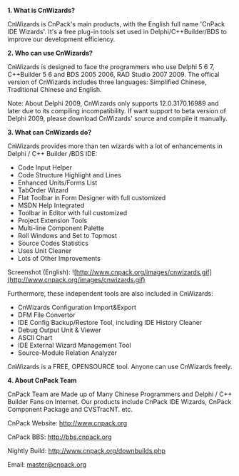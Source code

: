 
**1. What is CnWizards?**


CnWizards is CnPack's main products, with the English full name 'CnPack IDE Wizards'. It's a free plug-in tools set used in Delphi/C++Builder/BDS to improve our development efficiency.


**2. Who can use CnWizards?**


CnWizards is designed to face the programmers who use Delphi 5 6 7, C++Builder 5 6 and BDS 2005 2006, RAD Studio 2007 2009.
The offical version of CnWizards includes three languages: Simplified Chinese, Traditional Chinese and English.

Note: About Delphi 2009, CnWizards only supports 12.0.3170.16989 and later due to its compiling incompatibility. If want support to beta version of Delphi 2009, please download CnWizards' source and compile it manually.


**3. What can CnWizards do?**


CnWizards provides more than ten wizards with a lot of enhancements in Delphi / C++ Builder /BDS IDE:

  * Code Input Helper
  * Code Structure Highlight and Lines
  * Enhanced Units/Forms List
  * TabOrder Wizard
  * Flat Toolbar in Form Designer with full customized
  * MSDN Help Integrated
  * Toolbar in Editor with full customized
  * Project Extension Tools
  * Multi-line Component Palette
  * Roll Windows and Set to Topmost
  * Source Codes Statistics
  * Uses Unit Cleaner
  * Lots of Other Improvements

Screenshot (English):
![http://www.cnpack.org/images/cnwizards.gif](http://www.cnpack.org/images/cnwizards.gif)

Furthermore, these independent tools are also included in CnWizards:

  * CnWizards Configuration Import&Export
  * DFM File Convertor
  * IDE Config Backup/Restore Tool, including IDE History Cleaner
  * Debug Output Unit & Viewer
  * ASCII Chart
  * IDE External Wizard Management Tool
  * Source-Module Relation Analyzer

CnWizards is a FREE, OPENSOURCE tool. Anyone can use CnWizards freely.


**4. About CnPack Team**


CnPack Team are Made up of Many Chinese Programmers and Delphi / C++ Builder Fans on Internet. Our products include CnPack IDE Wizards, CnPack Component Package and CVSTracNT. etc.

CnPack Website: http://www.cnpack.org

CnPack BBS:     http://bbs.cnpack.org

Nightly Build:  http://www.cnpack.org/downbuilds.php

Email:          master@cnpack.org